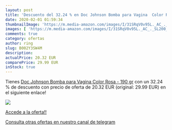 ```yaml
---
layout: post
title: 'Descuento del 32.24 % en Doc Johnson Bomba para Vagina  Color Ros'
date: 2020-02-01 01:59:34
thumbnailImage: 'https://m.media-amazon.com/images/I/31SRqV0v95L._AC_._SL200_.jpg'
images: [ 'https://m.media-amazon.com/images/I/31SRqV0v95L._AC_._SL200_.jpg' ]
comments: true
category: ofertas
author: ring
slug: B002Y3SW4M
description:
actualPrice: 20.32 EUR
comparePrice: 29.99 EUR
inStock: true
---
```


Tienes [Doc Johnson Bomba para Vagina  Color Rosa - 190 gr](https://www.amazon.com/dp/B002Y3SW4M/?tag=redken08-20) con un 32.24 % de descuento con precio de oferta de 20.32 EUR (original: 29.99 EUR) en el siguiente enlace!

[![](https://m.media-amazon.com/images/I/31SRqV0v95L._AC_._SL200_.jpg)](https://www.amazon.com/dp/B002Y3SW4M/?tag=redken08-20)

[Accede a la oferta!!](https://www.amazon.com/dp/B002Y3SW4M/?tag=redken08-20)

[Consulta otras ofertas en nuestro canal de telegram](https://t.me/s/ofertas25)
